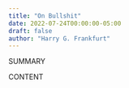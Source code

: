 ```yaml
---
title: "On Bullshit"
date: 2022-07-24T00:00:00-05:00
draft: false
author: "Harry G. Frankfurt"
---
```


SUMMARY

<!--more-->

CONTENT